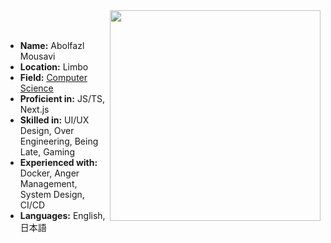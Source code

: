 <div>
<img width="337" src="https://media.tenor.com/gLApu_h0maoAAAAi/kafka-boom.gif" align="right" />
<br/><br/>

- **Name:** Abolfazl Mousavi  
- **Location:** Limbo  
- **Field:** [Computer Science](https://if.uigm.ac.id/home/)  
- **Proficient in:** JS/TS, Next.js  
- **Skilled in:** UI/UX Design, Over Engineering, Being Late, Gaming  
- **Experienced with:** Docker, Anger Management, System Design, CI/CD  
- **Languages:** English, 日本語  
</div>
